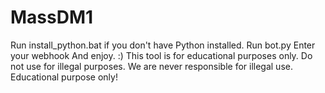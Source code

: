 # MassDM1

Run install_python.bat if you don't have Python installed.
Run bot.py 
Enter your webhook
And enjoy. :)
This tool is for educational purposes only. Do not use for illegal purposes. We are never responsible for illegal use. Educational purpose only!
